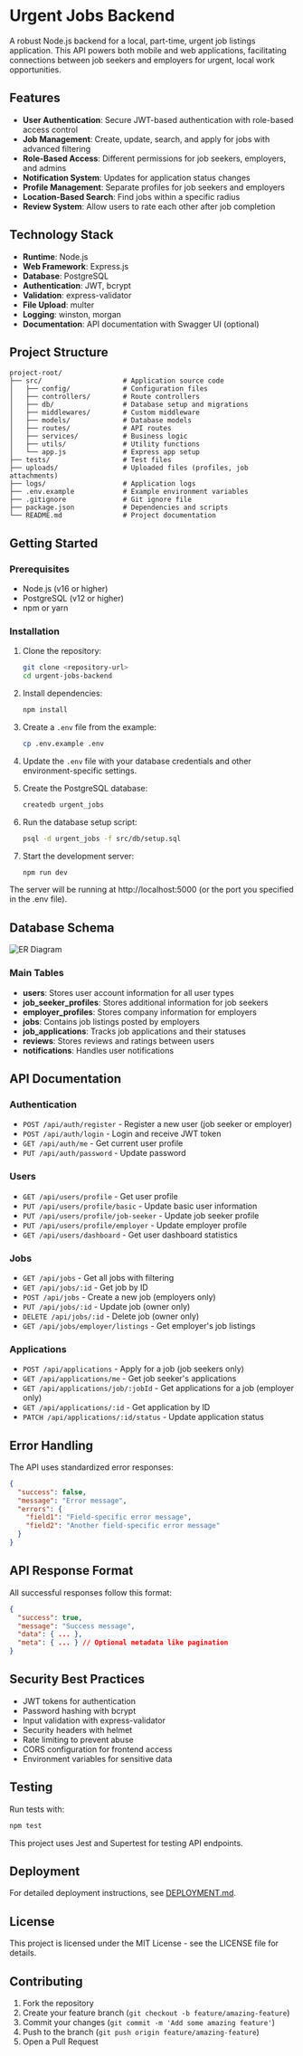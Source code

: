 # Urgent Jobs Backend

A robust Node.js backend for a local, part-time, urgent job listings application. This API powers both mobile and web applications, facilitating connections between job seekers and employers for urgent, local work opportunities.

## Features

- **User Authentication**: Secure JWT-based authentication with role-based access control
- **Job Management**: Create, update, search, and apply for jobs with advanced filtering
- **Role-Based Access**: Different permissions for job seekers, employers, and admins
- **Notification System**: Updates for application status changes
- **Profile Management**: Separate profiles for job seekers and employers
- **Location-Based Search**: Find jobs within a specific radius
- **Review System**: Allow users to rate each other after job completion

## Technology Stack

- **Runtime**: Node.js
- **Web Framework**: Express.js
- **Database**: PostgreSQL
- **Authentication**: JWT, bcrypt
- **Validation**: express-validator
- **File Upload**: multer
- **Logging**: winston, morgan
- **Documentation**: API documentation with Swagger UI (optional)

## Project Structure

```
project-root/
├── src/                    # Application source code
│   ├── config/             # Configuration files
│   ├── controllers/        # Route controllers
│   ├── db/                 # Database setup and migrations
│   ├── middlewares/        # Custom middleware
│   ├── models/             # Database models
│   ├── routes/             # API routes
│   ├── services/           # Business logic
│   ├── utils/              # Utility functions
│   └── app.js              # Express app setup
├── tests/                  # Test files
├── uploads/                # Uploaded files (profiles, job attachments)
├── logs/                   # Application logs
├── .env.example            # Example environment variables
├── .gitignore              # Git ignore file
├── package.json            # Dependencies and scripts
└── README.md               # Project documentation
```

## Getting Started

### Prerequisites

- Node.js (v16 or higher)
- PostgreSQL (v12 or higher)
- npm or yarn

### Installation

1. Clone the repository:
   ```bash
   git clone <repository-url>
   cd urgent-jobs-backend
   ```

2. Install dependencies:
   ```bash
   npm install
   ```

3. Create a `.env` file from the example:
   ```bash
   cp .env.example .env
   ```

4. Update the `.env` file with your database credentials and other environment-specific settings.

5. Create the PostgreSQL database:
   ```bash
   createdb urgent_jobs
   ```

6. Run the database setup script:
   ```bash
   psql -d urgent_jobs -f src/db/setup.sql
   ```

7. Start the development server:
   ```bash
   npm run dev
   ```

The server will be running at http://localhost:5000 (or the port you specified in the .env file).

## Database Schema

![ER Diagram](er-diagram.png)

### Main Tables

- **users**: Stores user account information for all user types
- **job_seeker_profiles**: Stores additional information for job seekers
- **employer_profiles**: Stores company information for employers
- **jobs**: Contains job listings posted by employers
- **job_applications**: Tracks job applications and their statuses
- **reviews**: Stores reviews and ratings between users
- **notifications**: Handles user notifications

## API Documentation

### Authentication

- `POST /api/auth/register` - Register a new user (job seeker or employer)
- `POST /api/auth/login` - Login and receive JWT token
- `GET /api/auth/me` - Get current user profile
- `PUT /api/auth/password` - Update password

### Users

- `GET /api/users/profile` - Get user profile
- `PUT /api/users/profile/basic` - Update basic user information
- `PUT /api/users/profile/job-seeker` - Update job seeker profile
- `PUT /api/users/profile/employer` - Update employer profile
- `GET /api/users/dashboard` - Get user dashboard statistics

### Jobs

- `GET /api/jobs` - Get all jobs with filtering
- `GET /api/jobs/:id` - Get job by ID
- `POST /api/jobs` - Create a new job (employers only)
- `PUT /api/jobs/:id` - Update job (owner only)
- `DELETE /api/jobs/:id` - Delete job (owner only)
- `GET /api/jobs/employer/listings` - Get employer's job listings

### Applications

- `POST /api/applications` - Apply for a job (job seekers only)
- `GET /api/applications/me` - Get job seeker's applications
- `GET /api/applications/job/:jobId` - Get applications for a job (employer only)
- `GET /api/applications/:id` - Get application by ID
- `PATCH /api/applications/:id/status` - Update application status

## Error Handling

The API uses standardized error responses:

```json
{
  "success": false,
  "message": "Error message",
  "errors": {
    "field1": "Field-specific error message",
    "field2": "Another field-specific error message"
  }
}
```

## API Response Format

All successful responses follow this format:

```json
{
  "success": true,
  "message": "Success message",
  "data": { ... },
  "meta": { ... } // Optional metadata like pagination
}
```

## Security Best Practices

- JWT tokens for authentication
- Password hashing with bcrypt
- Input validation with express-validator
- Security headers with helmet
- Rate limiting to prevent abuse
- CORS configuration for frontend access
- Environment variables for sensitive data

## Testing

Run tests with:

```bash
npm test
```

This project uses Jest and Supertest for testing API endpoints.

## Deployment

For detailed deployment instructions, see [DEPLOYMENT.md](DEPLOYMENT.md).

## License

This project is licensed under the MIT License - see the LICENSE file for details.

## Contributing

1. Fork the repository
2. Create your feature branch (`git checkout -b feature/amazing-feature`)
3. Commit your changes (`git commit -m 'Add some amazing feature'`)
4. Push to the branch (`git push origin feature/amazing-feature`)
5. Open a Pull Request